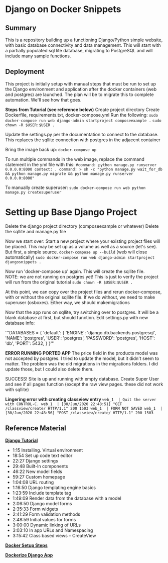 # Django on Docker Snippets

## Summary

This is a repository building up a functioning Django/Python simple website, with basic database connectivity and data management.  This will start with a partially populated sql lite database, migrating to PostgreSQL and will include many sample functions. 

## Deployment

This project is initially setup with manual steps that must be run to set up the Django environment and application after the docker containers (web and postgres) are launched.  The plan will be to migrate this to complete automation.  We'll see how that goes.

**Steps from Tutorial (see reference below)**
Create project directory
Create Dockerfile, requirements.txt, docker-compose.yml
Run the following: 
`sudo docker-compose run web django-admin startproject composeexample .`
`sudo chown -R $USER:$USER .`

Update the settings.py per the documentation to connect to the database.  This replaces the sqllite connection with postgres in the adjacent container

Bring the image back up:
`docker-compose up`

To run multiple commands in the web image, replace the command statement in the yml file with this:
	`#command: python manage.py runserver 0.0.0.0:8000
    context: .
    command: >
        sh -c "python manage.py wait_for_db &&
               python manage.py migrate &&
               python manage.py runserver 0.0.0.0:8000"`

To manually create superuser:
`sudo docker-compose run web python manage.py createsuperuser`

# Setting up Base Django Project

Delete the django project directory (composeexample or whatever)
Delete the sqllite and manage.py file

Now we start over:
Start a new project where your existing project files will be placed.
This may be set up as a volume as well as a source (let's see).  But first, a simple source.
`docker-compose up --build`   (web will close automatically)
`sudo docker-compose run web django-admin startproject djangosnippets .`

Now run 'docker-compose up' again.  This will create the sqllite file.  
NOTE: we are not running on postgres yet!  This is just to verify the project will run from the original tutorial
`sudo chown -R $USER:$USER .`

At this point, we can copy over the project files and rerun docker-compose, with or without the original sqllite file.  If we do without, we need to make superuser (osboxes).  Either way, we should makemigrations


Now that the app runs on sqllite, try switching over to postgres.  It will be a blank database at first, but should function.
Edit settings.py with new database info: 

'''DATABASES = {
    'default': {
        'ENGINE': 'django.db.backends.postgresql',
        'NAME': 'postgres',
        'USER': 'postgres',
        'PASSWORD': 'postgres',
        'HOST': 'db',
        'PORT': 5432,
    }
}'''

**ERROR RUNNING PORTED APP**
The price field in the products model was not accepted by postgres.  I tried to update the model, but it didn't seem to matter.  The problem was the old migrations in the migrations folders.  I did update those, but I could also delete them.


SUCCESS!
Site is up and running with empty database.
Create Super User and see if all pages function (except the raw view pages.  these did not work with sqllite)

**Lingering error with creating classview entry**
`web_1  | Quit the server with CONTROL-C.
web_1  | [30/Jun/2020 22:48:51] "GET /classview/create/ HTTP/1.1" 200 1503
web_1  | FORM NOT SAVED
web_1  | [30/Jun/2020 22:48:56] "POST /classview/create/ HTTP/1.1" 200 1503`


## Reference Material

**[Django Tutorial](https://www.youtube.com/watch?v=F5mRW0jo-U4)**

- 1:15 Installing. Virtual environment
- 18:54 Set up code text editor
- 22:27 Django settings
- 29:48 Built-In components
- 46:22 New model fields
- 59:27 Custom homepage
- 1:04:08 URL routing
- 1:16:50 Django templating engine basics
- 1:23:59 Include template tag
- 1:49:09 Render data from the database with a model
- 2:06:50 Django model forms
- 2:35:33 Form widgets
- 2:41:29 Form validation methods
- 2:48:59 Initial values for forms
- 3:00:00 Dynamic linking of URLs
- 3:03:10 In app URLs and Namespacing
- 3:15:42 Class based views – CreateView

**[Docker Setup Steps](https://docs.docker.com/compose/django/)**

**[Dockerize Django App](https://www.youtube.com/watch?v=90LCcim-wHQ)**

